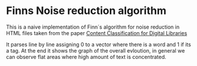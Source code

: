 # Finns Noise reduction algorithm

This is a naive implementation of Finn´s algorithm for noise reduction in HTML files taken from the paper [Content Classification for Digital Libraries](http://citeseerx.ist.psu.edu/viewdoc/download;jsessionid=52AC8EDBA2188255ECD7430F7DE7B286?doi=10.1.1.21.3834&rep=rep1&type=pdf)

It parses line by line assigning 0 to a vector where there is a word and 1 if its a tag. At the end it shows the graph of the overall evloution, in general we can observe flat areas where high amount of text is concentrated.